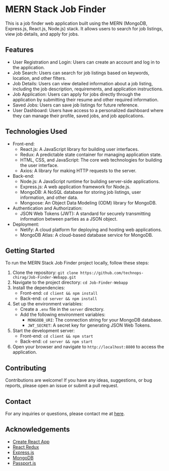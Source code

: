 # MERN Stack Job Finder

This is a job finder web application built using the MERN (MongoDB, Express.js, React.js, Node.js) stack. It allows users to search for job listings, view job details, and apply for jobs.

## Features

- User Registration and Login: Users can create an account and log in to the application.
- Job Search: Users can search for job listings based on keywords, location, and other filters.
- Job Details: Users can view detailed information about a job listing, including the job description, requirements, and application instructions.
- Job Application: Users can apply for jobs directly through the application by submitting their resume and other required information.
- Saved Jobs: Users can save job listings for future reference.
- User Dashboard: Users have access to a personalized dashboard where they can manage their profile, saved jobs, and job applications.

## Technologies Used

- Front-end:
  - React.js: A JavaScript library for building user interfaces.
  - Redux: A predictable state container for managing application state.
  - HTML, CSS, and JavaScript: The core web technologies for building the user interface.
  - Axios: A library for making HTTP requests to the server.
- Back-end:
  - Node.js: A JavaScript runtime for building server-side applications.
  - Express.js: A web application framework for Node.js.
  - MongoDB: A NoSQL database for storing job listings, user information, and other data.
  - Mongoose: An Object Data Modeling (ODM) library for MongoDB.
- Authentication and Authorization:
  - JSON Web Tokens (JWT): A standard for securely transmitting information between parties as a JSON object.
- Deployment:
  - Netify: A cloud platform for deploying and hosting web applications.
  - MongoDB Atlas: A cloud-based database service for MongoDB.

## Getting Started

To run the MERN Stack Job Finder project locally, follow these steps:

1. Clone the repository: `git clone https://github.com/technops-chirag/Job-Finder-Webapp.git`
2. Navigate to the project directory: `cd Job-Finder-Webapp`
3. Install the dependencies:
   - Front-end: `cd client && npm install`
   - Back-end: `cd server && npm install`
4. Set up the environment variables:
   - Create a `.env` file in the `server` directory.
   - Add the following environment variables:
     - `MONGODB_URI`: The connection string for your MongoDB database.
     - `JWT_SECRET`: A secret key for generating JSON Web Tokens.
5. Start the development server:
   - Front-end: `cd client && npm start`
   - Back-end: `cd server && npm start`
6. Open your browser and navigate to `http://localhost:8800` to access the application.

## Contributing

Contributions are welcome! If you have any ideas, suggestions, or bug reports, please open an issue or submit a pull request.


## Contact

For any inquiries or questions, please contact me at [here](mailto:chirag111saini@gmail.com).

## Acknowledgements

- [Create React App](https://create-react-app.dev/)
- [React Redux](https://react-redux.js.org/)
- [Express.js](https://expressjs.com/)
- [MongoDB](https://www.mongodb.com/)
- [Passport.js](http://www.passportjs.org/)
